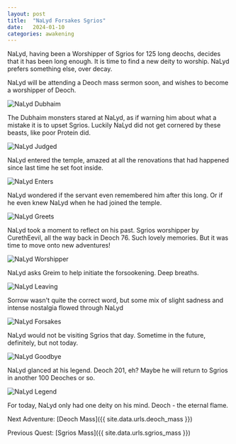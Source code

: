 ```yaml
---
layout: post
title:  "NaLyd Forsakes Sgrios"
date:   2024-01-10
categories: awakening
---
```


NaLyd, having been a Worshipper of Sgrios for 125 long deochs, decides that it has been long enough. It is time to find a new deity to worship. NaLyd prefers something else, over decay.

NaLyd will be attending a Deoch mass sermon soon, and wishes to become a worshipper of Deoch.

![NaLyd Dubhaim](/assets/img/sgrios/forsaken/nalyd-dubhaim.png)

The Dubhaim monsters stared at NaLyd, as if warning him about what a mistake it is to upset Sgrios. Luckily NaLyd did not get cornered by these beasts, like poor Protein did.

![NaLyd Judged](/assets/img/sgrios/forsaken/nalyd-judged.png)

NaLyd entered the temple, amazed at all the renovations that had happened since last time he set foot inside.

![NaLyd Enters](/assets/img/sgrios/forsaken/nalyd-enters.png)

NaLyd wondered if the servant even remembered him after this long. Or if he even knew NaLyd when he had joined the temple.

![NaLyd Greets](/assets/img/sgrios/forsaken/nalyd-greets.png)

NaLyd took a moment to reflect on his past. Sgrios worshipper by CurethEevil, all the way back in Deoch 76. Such lovely memories. But it was time to move onto new adventures!

![NaLyd Worshipper](/assets/img/sgrios/forsaken/nalyd-worshipper.png)

NaLyd asks Greim to help initiate the forsookening. Deep breaths.

![NaLyd Leaving](/assets/img/sgrios/forsaken/nalyd-leaving.png)

Sorrow wasn't quite the correct word, but some mix of slight sadness and intense nostalgia flowed through NaLyd

![NaLyd Forsakes](/assets/img/sgrios/forsaken/nalyd-forsakes.png)

NaLyd would not be visiting Sgrios that day. Sometime in the future, definitely, but not today.

![NaLyd Goodbye](/assets/img/sgrios/forsaken/nalyd-goodbye.png)

NaLyd glanced at his legend. Deoch 201, eh? Maybe he will return to Sgrios in another 100 Deoches or so.

![NaLyd Legend](/assets/img/sgrios/forsaken/nalyd-legend.png)

For today, NaLyd only had one deity on his mind. Deoch - the eternal flame.


Next Adventure: [Deoch Mass]({{ site.data.urls.deoch_mass }})

Previous Quest: [Sgrios Mass]({{ site.data.urls.sgrios_mass }})